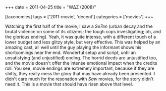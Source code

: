 +++
date = 2011-04-25
title = "WΔZ (2008)"

[taxonomies]
tags = ['2011-movie', 'decent']
categories = ['movies']
+++

Watching the first half of the movie, I saw a *Se7en* (urban decay and
the brutal violence on some of its citizens; the tough cops
investigating; oh, and the glorious ending). Yeah, it was quite intense,
with a different touch of a lower budget and less glitzy style, but very
effective. This was helped by an amazing cast, all well until the guy
playing the informant shows his shortcomings near the end. Wonderful
setup and script, until an unsatisfying (and unjustified) ending. The
horrid deeds are unjustified too, and the movie doesn't offer the
intense emotional impact when the credits roll. You see, movie endings
are extremely important, because if they are shitty, they really mess
the glory that may have already been presented. I didn't care much for
the resonation with *Saw* movies, for the story didn't need it. This is
a movie that should have risen above that level.
